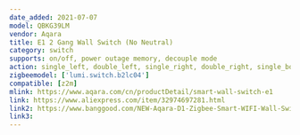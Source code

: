 ```yaml
---
date_added: 2021-07-07
model: QBKG39LM
vendor: Aqara
title: E1 2 Gang Wall Switch (No Neutral)
category: switch
supports: on/off, power outage memory, decouple mode
action: single_left, double_left, single_right, double_right, single_both, double_both
zigbeemodel: ['lumi.switch.b2lc04']
compatible: [z2m]
mlink: https://www.aqara.com/cn/productDetail/smart-wall-switch-e1
link: https://www.aliexpress.com/item/32974697281.html
link2: https://www.banggood.com/NEW-Aqara-D1-Zigbee-Smart-WIFI-Wall-Switch-1-or-2-or-3-Gang-LIVE-or-NEUTRAL-LINE-Xiaomi-Mijia-APP-Remote-Controller-p-1644324.html
link3: 
---
```

